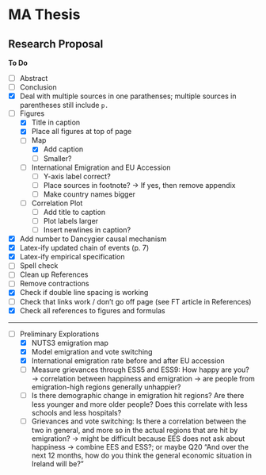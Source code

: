 # MA Thesis

## Research Proposal

**To Do**
- [ ] Abstract
- [ ] Conclusion
- [x] Deal with multiple sources in one parathenses; multiple sources in parentheses still include `p. `
- [ ] Figures
	- [x] Title in caption
	- [x] Place all figures at top of page
	- [ ] Map
		- [x] Add caption
		- [ ] Smaller?
	- [ ] International Emigration and EU Accession
		- [ ] Y-axis label correct?
		- [ ] Place sources in footnote? → If yes, then remove appendix
		- [ ] Make country names bigger
	- [ ] Correlation Plot
		- [ ] Add title to caption
		- [ ] Plot labels larger
		- [ ] Insert newlines in caption?
- [x] Add number to Dancygier causal mechanism
- [x] Latex-ify updated chain of events (p. 7)
- [x] Latex-ify empirical specification
- [ ] Spell check
- [ ] Clean up References
- [ ] Remove contractions
- [x] Check if double line spacing is working
- [ ] Check that links work / don’t go off page (see FT article in References)
- [x] Check all references to figures and formulas
---
- [ ] Preliminary Explorations
	- [x] NUTS3 emigration map
	- [x] Model emigration and vote switching
	- [x] International emigration rate before and after EU accession
	- [ ] Measure grievances through ESS5 and ESS9: How happy are you? → correlation between happiness and emigration → are people from emigration-high regions generally unhappier?
	- [ ] Is there demographic change in emigration hit regions? Are there less younger and more older people? Does this correlate with less schools and less hospitals?
	- [ ] Grievances and vote switching: Is there a correlation between the two in general, and more so in the actual regions that are hit by emigration? → might be difficult because EES does not ask about happiness → combine EES and ESS?; or maybe Q20 “And over the next 12 months, how do you think the general economic situation in Ireland will be?”

